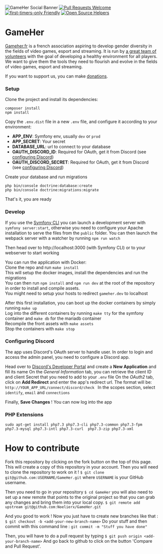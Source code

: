 ![GameHer Social Banner](https://pbs.twimg.com/profile_banners/895352686295617536/1576449060/1500x500)
[![Pull Requests Welcome](https://img.shields.io/badge/PRs-welcome-brightgreen.svg?style=flat)](http://makeapullrequest.com)
[![first-timers-only Friendly](https://img.shields.io/badge/first--timers--only-friendly-blue.svg)](http://www.firsttimersonly.com/)
[![Open Source Helpers](https://www.codetriage.com/noelierx/gameher/badges/users.svg)](https://www.codetriage.com/noelierx/gameher)

# GameHer
[Gameher.fr](https://gameher.fr/) is a french association aspiring to develop gender diversity in the fields of video games, esport and streaming. It is run by [a great team of volunteers](https://gameher.fr/team/a-propos) with the goal of developing a healthy environment for all players. We want to give them the tools they need to flourish and evolve in the fields of video games, esport and streaming.

If you want to support us, you can make [donations](https://gameher.fr/donations).

### Setup

Clone the project and install its dependencies:
```
composer install
npm install
```

Copy the `.env.dist` file in a new `.env` file, and configure it according to your environment:

- **APP_ENV**: Symfony env, usually `dev` or `prod`
- **APP_SECRET**: Your secret
- **DATABASE_URL**: url to connect to your database
- **OAUTH_DISCORD_ID**: Required for OAuth, get it from Discord (see [configuring Discord](#configuring-discord))
- **OAUTH_DISCORD_SECRET**:  Required for OAuth, get it from Discord (see [configuring Discord](#configuring-discord))

Create your database and run migrations
```
php bin/console doctrine:database:create
php bin/console doctrine:migrations:migrate
```

That's it, you are ready

### Develop

If you use the [Symfony CLI](https://symfony.com/download) you can launch a development server with `symfony server:start`, otherwise you need to configure your Apache installation to serve the files from the `public` folder.
You can then launch the webpack server with a watcher by running `npm run watch`

Then head over to http://localhost:3000 (with Symfony CLI) or to your webserver to start working

You can run the application with Docker:  
Clone the repo and run `make install`  
This will setup the docker images, install the dependencies and run the migrations  
You can then run `npm install` and `npm run dev` at the root of the repository in order to install and compile assets.  
You might need to setup your hosts to redirect `gameher.dev` to localhost  

After this first installation, you can boot up the docker containers by simply running `make up`  
Log into the different containers by running `make tty` for the symfony container and `make db` for the mariadb container  
Recompile the front assets with `make assets`  
Stop the containers with `make stop`  


### Configuring Discord

The app uses Discord's OAuth server to handle user. In order to login and access the admin panel, you need to configure a Discord app.

Head over to [Discord's Developer Portal](https://discordapp.com/developers/applications) and create a **New Application** and fill its name
On the *General Information* tab, you can retrieve the client ID and client Secret that you need to add to your `.env` file
On the *OAuth2* tab, click on **Add Redirect** and enter the app's redirect url. The format will be:
`http://YOUR_APP_URL/connect/discord/check
`
In the scopes section, select `identify`, `email` and `connections`

Finally, **Save Changes** ! You can now log into the app

### PHP Extensions

`sudo apt-get install php7.3 php7.3-cli php7.3-common php7.3-fpm php7.3-mysql php7.3-intl php7.3-curl  php7.3-zip php7.3-xml`

# How to contribute
Fork this repository by clicking on the fork button on the top of this page. This will create a copy of this repository in your account. Then you will need to clone the repository to work on it !
`$ git clone git@github.com:USERNAME/GameHer.git` where `USERNAME` is your GitHub username.

Then you need to go in your repository `$ cd GameHer` you will also need to set up a new remote that points to the original project so that you can grab any changes and bring them into your local copy.
`$ git remote add upstream git@github.com:Noelierx/GameHer.git`


And you good to work ! Now you just have to create new branches like that :
`$ git checkout -b <add-your-new-branch-name>` Do your stuff and then commit with this command line : `git commit -m "Stuff you have done"`


Then, you will have to do a pull request by typing `$ git push origin <add-your-branch-name>`
And go back to github to click on the button 'Compare and Pull Request'.
